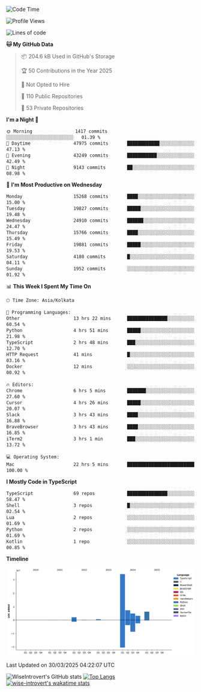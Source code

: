 <!--START_SECTION:waka-->
![Code Time](http://img.shields.io/badge/Code%20Time-2%2C307%20hrs%207%20mins-blue)

![Profile Views](http://img.shields.io/badge/Profile%20Views-0-blue)

![Lines of code](https://img.shields.io/badge/From%20Hello%20World%20I%27ve%20Written-58.5%20million%20lines%20of%20code-blue)

**🐱 My GitHub Data** 

> 📦 204.6 kB Used in GitHub's Storage 
 > 
> 🏆 50 Contributions in the Year 2025
 > 
> 🚫 Not Opted to Hire
 > 
> 📜 110 Public Repositories 
 > 
> 🔑 53 Private Repositories 
 > 
**I'm a Night 🦉** 

```text
🌞 Morning                1417 commits        ░░░░░░░░░░░░░░░░░░░░░░░░░   01.39 % 
🌆 Daytime                47975 commits       ████████████░░░░░░░░░░░░░   47.13 % 
🌃 Evening                43249 commits       ███████████░░░░░░░░░░░░░░   42.49 % 
🌙 Night                  9143 commits        ██░░░░░░░░░░░░░░░░░░░░░░░   08.98 % 
```
📅 **I'm Most Productive on Wednesday** 

```text
Monday                   15268 commits       ████░░░░░░░░░░░░░░░░░░░░░   15.00 % 
Tuesday                  19827 commits       █████░░░░░░░░░░░░░░░░░░░░   19.48 % 
Wednesday                24910 commits       ██████░░░░░░░░░░░░░░░░░░░   24.47 % 
Thursday                 15766 commits       ████░░░░░░░░░░░░░░░░░░░░░   15.49 % 
Friday                   19881 commits       █████░░░░░░░░░░░░░░░░░░░░   19.53 % 
Saturday                 4180 commits        █░░░░░░░░░░░░░░░░░░░░░░░░   04.11 % 
Sunday                   1952 commits        ░░░░░░░░░░░░░░░░░░░░░░░░░   01.92 % 
```


📊 **This Week I Spent My Time On** 

```text
🕑︎ Time Zone: Asia/Kolkata

💬 Programming Languages: 
Other                    13 hrs 22 mins      ███████████████░░░░░░░░░░   60.54 % 
Python                   4 hrs 51 mins       █████░░░░░░░░░░░░░░░░░░░░   21.98 % 
TypeScript               2 hrs 48 mins       ███░░░░░░░░░░░░░░░░░░░░░░   12.70 % 
HTTP Request             41 mins             █░░░░░░░░░░░░░░░░░░░░░░░░   03.16 % 
Docker                   12 mins             ░░░░░░░░░░░░░░░░░░░░░░░░░   00.92 % 

🔥 Editors: 
Chrome                   6 hrs 5 mins        ███████░░░░░░░░░░░░░░░░░░   27.60 % 
Cursor                   4 hrs 26 mins       █████░░░░░░░░░░░░░░░░░░░░   20.07 % 
Slack                    3 hrs 43 mins       ████░░░░░░░░░░░░░░░░░░░░░   16.88 % 
BraveBrowser             3 hrs 43 mins       ████░░░░░░░░░░░░░░░░░░░░░   16.85 % 
iTerm2                   3 hrs 1 min         ███░░░░░░░░░░░░░░░░░░░░░░   13.72 % 

💻 Operating System: 
Mac                      22 hrs 5 mins       █████████████████████████   100.00 % 
```

**I Mostly Code in TypeScript** 

```text
TypeScript               69 repos            ███████████████░░░░░░░░░░   58.47 % 
Shell                    3 repos             █░░░░░░░░░░░░░░░░░░░░░░░░   02.54 % 
Lua                      2 repos             ░░░░░░░░░░░░░░░░░░░░░░░░░   01.69 % 
Python                   2 repos             ░░░░░░░░░░░░░░░░░░░░░░░░░   01.69 % 
Kotlin                   1 repo              ░░░░░░░░░░░░░░░░░░░░░░░░░   00.85 % 
```



**Timeline**

![Lines of Code chart](https://raw.githubusercontent.com/wise-introvert/wise-introvert/master/assets/bar_graph.png)


 Last Updated on 30/03/2025 04:22:07 UTC
<!--END_SECTION:waka-->

![WiseIntrovert's GitHub stats](https://github-readme-stats.vercel.app/api?username=wise-introvert&count_private=true&show_icons=true)
[![Top Langs](https://github-readme-stats.vercel.app/api/top-langs/?username=wise-introvert&langs_count=10)](https://github.com/anuraghazra/github-readme-stats)
[![wise-introvert's wakatime stats](https://github-readme-stats.vercel.app/api/wakatime?username=wiseintrovert)](https://github.com/anuraghazra/github-readme-stats)
